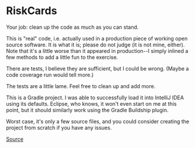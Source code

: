# RiskCards

Your job: clean up the code as much as you can stand.

This is "real" code, i.e. actually used in a production piece of working open source software. It is what it is; please do not judge (it is not mine, either). Note that it's a little worse than it appeared in production--I simply inlined a few methods to add a little fun to the exercise.

There are tests, I believe they are sufficient, but I could be wrong. (Maybe a code coverage run would tell more.)

The tests are a little lame. Feel free to clean up and add more.

This is a Gradle project. I was able to successfully load it into IntelliJ IDEA using its defaults. Eclipse, who knows, it won't even start on me at this point, but it should similarly work using the Gradle Buildship plugin.

Worst case, it's only a few source files, and you could consider creating the project from scratch if you have any issues.

[Source](https://github.com/jlangr/risk-cards-refactoring-exercise)
